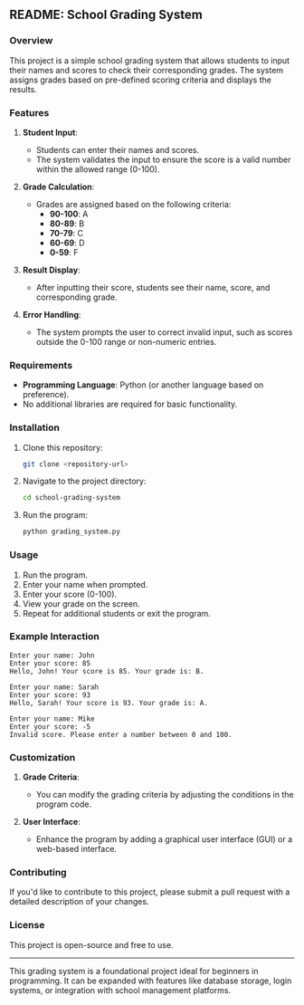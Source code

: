 ## README: School Grading System  

### Overview  
This project is a simple school grading system that allows students to input their names and scores to check their corresponding grades. The system assigns grades based on pre-defined scoring criteria and displays the results.  

### Features  
1. **Student Input**:  
   - Students can enter their names and scores.  
   - The system validates the input to ensure the score is a valid number within the allowed range (0-100).  

2. **Grade Calculation**:  
   - Grades are assigned based on the following criteria:  
     - **90-100**: A  
     - **80-89**: B  
     - **70-79**: C  
     - **60-69**: D  
     - **0-59**: F  

3. **Result Display**:  
   - After inputting their score, students see their name, score, and corresponding grade.  

4. **Error Handling**:  
   - The system prompts the user to correct invalid input, such as scores outside the 0-100 range or non-numeric entries.  

### Requirements  
- **Programming Language**: Python (or another language based on preference).  
- No additional libraries are required for basic functionality.  

### Installation  
1. Clone this repository:  
   ```bash  
   git clone <repository-url>  
   ```  
2. Navigate to the project directory:  
   ```bash  
   cd school-grading-system  
   ```  
3. Run the program:  
   ```bash  
   python grading_system.py  
   ```  

### Usage  
1. Run the program.  
2. Enter your name when prompted.  
3. Enter your score (0-100).  
4. View your grade on the screen.  
5. Repeat for additional students or exit the program.  

### Example Interaction  
```  
Enter your name: John  
Enter your score: 85  
Hello, John! Your score is 85. Your grade is: B.  

Enter your name: Sarah  
Enter your score: 93  
Hello, Sarah! Your score is 93. Your grade is: A.  

Enter your name: Mike  
Enter your score: -5  
Invalid score. Please enter a number between 0 and 100.  
```  

### Customization  
1. **Grade Criteria**:  
   - You can modify the grading criteria by adjusting the conditions in the program code.  

2. **User Interface**:  
   - Enhance the program by adding a graphical user interface (GUI) or a web-based interface.  

### Contributing  
If you'd like to contribute to this project, please submit a pull request with a detailed description of your changes.  

### License  
This project is open-source and free to use.  

---  
This grading system is a foundational project ideal for beginners in programming. It can be expanded with features like database storage, login systems, or integration with school management platforms.
